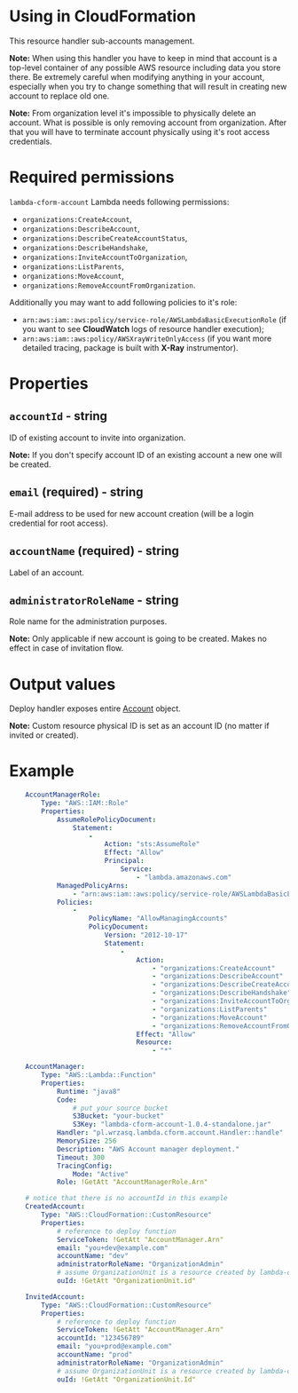 <!---
# This file is part of the pl.wrzasq.lambda.
#
# @license http://mit-license.org/ The MIT license
# @copyright 2019 © by Rafał Wrzeszcz - Wrzasq.pl.
-->

# Using in CloudFormation

This resource handler sub-accounts management.

**Note:** When using this handler you have to keep in mind that account is a top-level container of any possible AWS
resource including data you store there. Be extremely careful when modifying anything in your account, especially
when you try to change something that will result in creating new account to replace old one.

**Note:** From organization level it's impossible to physically delete an account. What is possible is only removing
account from organization. After that you will have to terminate account physically using it's root access credentials.

# Required permissions

`lambda-cform-account` Lambda needs following permissions:

-   `organizations:CreateAccount`,
-   `organizations:DescribeAccount`,
-   `organizations:DescribeCreateAccountStatus`,
-   `organizations:DescribeHandshake`,
-   `organizations:InviteAccountToOrganization`,
-   `organizations:ListParents`,
-   `organizations:MoveAccount`,
-   `organizations:RemoveAccountFromOrganization`.

Additionally you may want to add following policies to it's role:

-   `arn:aws:iam::aws:policy/service-role/AWSLambdaBasicExecutionRole` (if you want to see **CloudWatch** logs of
resource handler execution);
-   `arn:aws:iam::aws:policy/AWSXrayWriteOnlyAccess` (if you want more detailed tracing, package is built with
**X-Ray** instrumentor).

# Properties

## `accountId` - string

ID of existing account to invite into organization.

**Note:** If you don't specify account ID of an existing account a new one will be created.

## `email` (required) - string

E-mail address to be used for new account creation (will be a login credential for root access).

## `accountName` (required) - string

Label of an account.

## `administratorRoleName` - string

Role name for the administration purposes.

**Note:** Only applicable if new account is going to be created. Makes no effect in case of invitation flow.

# Output values

Deploy handler exposes entire
[Account](https://docs.aws.amazon.com/AWSJavaSDK/latest/javadoc/com/amazonaws/services/organizations/model/Account.html)
object.

**Note:** Custom resource physical ID is set as an account ID (no matter if invited or created).

# Example

```yaml
    AccountManagerRole:
        Type: "AWS::IAM::Role"
        Properties:
            AssumeRolePolicyDocument:
                Statement:
                    -
                        Action: "sts:AssumeRole"
                        Effect: "Allow"
                        Principal:
                            Service:
                                - "lambda.amazonaws.com"
            ManagedPolicyArns:
                - "arn:aws:iam::aws:policy/service-role/AWSLambdaBasicExecutionRole"
            Policies:
                -
                    PolicyName: "AllowManagingAccounts"
                    PolicyDocument:
                        Version: "2012-10-17"
                        Statement:
                            -
                                Action:
                                    - "organizations:CreateAccount"
                                    - "organizations:DescribeAccount"
                                    - "organizations:DescribeCreateAccountStatus"
                                    - "organizations:DescribeHandshake"
                                    - "organizations:InviteAccountToOrganization"
                                    - "organizations:ListParents"
                                    - "organizations:MoveAccount"
                                    - "organizations:RemoveAccountFromOrganization"
                                Effect: "Allow"
                                Resource:
                                    - "*"

    AccountManager:
        Type: "AWS::Lambda::Function"
        Properties:
            Runtime: "java8"
            Code:
                # put your source bucket
                S3Bucket: "your-bucket"
                S3Key: "lambda-cform-account-1.0.4-standalone.jar"
            Handler: "pl.wrzasq.lambda.cform.account.Handler::handle"
            MemorySize: 256
            Description: "AWS Account manager deployment."
            Timeout: 300
            TracingConfig:
                Mode: "Active"
            Role: !GetAtt "AccountManagerRole.Arn"

    # notice that there is no accountId in this example
    CreatedAccount:
        Type: "AWS::CloudFormation::CustomResource"
        Properties:
            # reference to deploy function
            ServiceToken: !GetAtt "AccountManager.Arn"
            email: "you+dev@example.com"
            accountName: "dev"
            administratorRoleName: "OrganizationAdmin"
            # assume OrganizationUnit is a resource created by lambda-cform-organization-unit handler
            ouId: !GetAtt "OrganizationUnit.id"

    InvitedAccount:
        Type: "AWS::CloudFormation::CustomResource"
        Properties:
            # reference to deploy function
            ServiceToken: !GetAtt "AccountManager.Arn"
            accountId: "123456789"
            email: "you+prod@example.com"
            accountName: "prod"
            administratorRoleName: "OrganizationAdmin"
            # assume OrganizationUnit is a resource created by lambda-cform-organization-unit handler
            ouId: !GetAtt "OrganizationUnit.Id"
```
